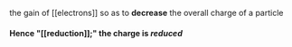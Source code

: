 the gain of [[electrons]] so as to **decrease** the overall charge of a particle
#### Hence "[[reduction]];" the charge is *reduced*